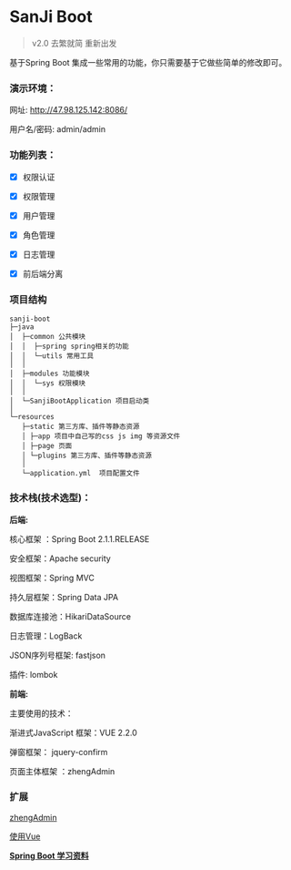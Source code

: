 # SanJi Boot

> v2.0 去繁就简 重新出发

基于Spring Boot 集成一些常用的功能，你只需要基于它做些简单的修改即可。

### 演示环境：

网址: http://47.98.125.142:8086/

用户名/密码: admin/admin

### 功能列表：

* [x] 权限认证 
 
* [x] 权限管理
 
* [x] 用户管理 

* [x] 角色管理 

* [x] 日志管理

* [x] 前后端分离

### 项目结构
```
sanji-boot
├─java
│  ├─common 公共模块
│  │  ├─spring spring相关的功能
│  │  └─utils 常用工具
│  │ 
│  ├─modules 功能模块
│  │  └─sys 权限模块
│  │ 
│  └─SanjiBootApplication 项目启动类
│  
└─resources 
   ├─static 第三方库、插件等静态资源
   │ ├─app 项目中自己写的css js img 等资源文件
   │ ├─page 页面
   │ └─plugins 第三方库、插件等静态资源
   │ 
   └─application.yml  项目配置文件
```

### 技术栈(技术选型)：

**后端:**

核心框架 ：Spring Boot 2.1.1.RELEASE

安全框架：Apache security

视图框架：Spring MVC

持久层框架：Spring Data JPA

数据库连接池：HikariDataSource

日志管理：LogBack

JSON序列号框架: fastjson

插件: lombok 

**前端:**

主要使用的技术：

渐进式JavaScript 框架：VUE 2.2.0

弹窗框架： jquery-confirm

页面主体框架 ：zhengAdmin

### 扩展

[zhengAdmin](https://github.com/shuzheng/zhengAdmin/blob/master/README.md)

[使用Vue](https://cn.vuejs.org/v2/guide/)

**[Spring Boot 学习资料](https://segmentfault.com/a/1190000008539153)**
